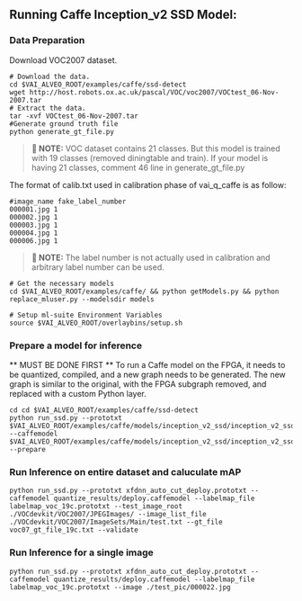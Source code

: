 

## Running Caffe Inception_v2 SSD Model:
### Data Preparation

Download VOC2007 dataset. 

```
# Download the data.
cd $VAI_ALVEO_ROOT/examples/caffe/ssd-detect
wget http://host.robots.ox.ac.uk/pascal/VOC/voc2007/VOCtest_06-Nov-2007.tar
# Extract the data.
tar -xvf VOCtest_06-Nov-2007.tar
#Generate ground truth file 
python generate_gt_file.py
```
>**:pushpin: NOTE:** VOC dataset contains 21 classes. But this model is trained with 19 classes (removed diningtable and train). If your model is having 21 classes, comment 46 line in generate_gt_file.py

The format of calib.txt used in calibration phase of vai_q_caffe is as follow:
```
#image_name fake_label_number  
000001.jpg 1
000002.jpg 1
000003.jpg 1
000004.jpg 1
000006.jpg 1
```
>**:pushpin: NOTE:** The label number is not actually used in calibration and arbitrary label number can be used.

```
# Get the necessary models
cd $VAI_ALVEO_ROOT/examples/caffe/ && python getModels.py && python replace_mluser.py --modelsdir models

# Setup ml-suite Environment Variables
source $VAI_ALVEO_ROOT/overlaybins/setup.sh

```

### Prepare a model for inference
** MUST BE DONE FIRST **
To run a Caffe model on the FPGA, it needs to be quantized, compiled, and a new graph needs to be generated. The new graph is similar to the original, with the FPGA subgraph removed, and replaced with a custom Python layer.
```
cd cd $VAI_ALVEO_ROOT/examples/caffe/ssd-detect
python run_ssd.py --prototxt $VAI_ALVEO_ROOT/examples/caffe/models/inception_v2_ssd/inception_v2_ssd_train.prototxt --caffemodel $VAI_ALVEO_ROOT/examples/caffe/models/inception_v2_ssd/inception_v2_ssd.caffemodel --prepare
```
  
### Run Inference on entire dataset and caluculate mAP
```
python run_ssd.py --prototxt xfdnn_auto_cut_deploy.prototxt --caffemodel quantize_results/deploy.caffemodel --labelmap_file labelmap_voc_19c.prototxt --test_image_root ./VOCdevkit/VOC2007/JPEGImages/ --image_list_file ./VOCdevkit/VOC2007/ImageSets/Main/test.txt --gt_file voc07_gt_file_19c.txt --validate
```

### Run Inference for a single image
```
python run_ssd.py --prototxt xfdnn_auto_cut_deploy.prototxt --caffemodel quantize_results/deploy.caffemodel --labelmap_file labelmap_voc_19c.prototxt --image ./test_pic/000022.jpg
```
